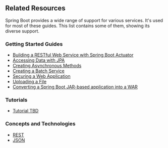 ## Related Resources

Spring Boot provides a wide range of support for various services. It's used for most of these guides. This list contains some of them, showing its diverse support.

### Getting Started Guides

* [Building a RESTful Web Service with Spring Boot Actuator][gs-actuator-service]
* [Accessing Data with JPA][gs-accessing-data-jpa]
* [Creating Asynchronous Methods][gs-async-method]
* [Creating a Batch Service][gs-batch-processing]
* [Securing a Web Application][gs-securing-web]
* [Uploading a File][gs-uploading-files]
* [Converting a Spring Boot JAR-based application into a WAR][gs-convert-jar-to-war]

[gs-actuator-service]: /guides/gs/actuator-service/content
[gs-accessing-data-jpa]: /guides/gs/accessing-data-jpa/content
[gs-async-method]: /guides/gs/async-methd/content
[gs-batch-processing]: /guides/gs/batch-processing/content
[gs-securing-web]: /guides/gs/securing-web/content
[gs-uploading-files]: /guides/gs/uploading-files/content
[gs-convert-jar-to-war]: /guides/gs/converting-jar-to-war/content

### Tutorials

* [Tutorial TBD][tut-tbd]

[tut-tbd]: /guides/tutorials/tbd

### Concepts and Technologies

* [REST][u-rest]
* [JSON][u-json]

[u-rest]: /understanding/rest
[u-json]: /understanding/json
